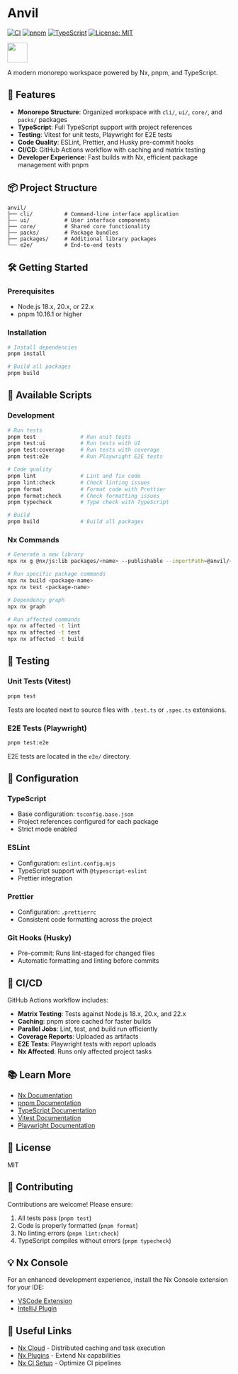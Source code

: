 # Anvil

[![CI](https://github.com/[username]/anvil/actions/workflows/ci.yml/badge.svg)](https://github.com/[username]/anvil/actions/workflows/ci.yml)
[![pnpm](https://img.shields.io/badge/maintained%20with-pnpm-cc00ff.svg)](https://pnpm.io/)
[![TypeScript](https://img.shields.io/badge/TypeScript-5.9-blue.svg)](https://www.typescriptlang.org/)
[![License: MIT](https://img.shields.io/badge/License-MIT-yellow.svg)](https://opensource.org/licenses/MIT)

<a alt="Nx logo" href="https://nx.dev" target="_blank" rel="noreferrer"><img src="https://raw.githubusercontent.com/nrwl/nx/master/images/nx-logo.png" width="45"></a>

A modern monorepo workspace powered by Nx, pnpm, and TypeScript.

## 🚀 Features

- **Monorepo Structure**: Organized workspace with `cli/`, `ui/`, `core/`, and `packs/` packages
- **TypeScript**: Full TypeScript support with project references
- **Testing**: Vitest for unit tests, Playwright for E2E tests
- **Code Quality**: ESLint, Prettier, and Husky pre-commit hooks
- **CI/CD**: GitHub Actions workflow with caching and matrix testing
- **Developer Experience**: Fast builds with Nx, efficient package management with pnpm

## 📦 Project Structure

```
anvil/
├── cli/          # Command-line interface application
├── ui/           # User interface components
├── core/         # Shared core functionality
├── packs/        # Package bundles
├── packages/     # Additional library packages
└── e2e/          # End-to-end tests
```

## 🛠️ Getting Started

### Prerequisites

- Node.js 18.x, 20.x, or 22.x
- pnpm 10.16.1 or higher

### Installation

```bash
# Install dependencies
pnpm install

# Build all packages
pnpm build
```

## 📜 Available Scripts

### Development

```bash
# Run tests
pnpm test              # Run unit tests
pnpm test:ui           # Run tests with UI
pnpm test:coverage     # Run tests with coverage
pnpm test:e2e          # Run Playwright E2E tests

# Code quality
pnpm lint              # Lint and fix code
pnpm lint:check        # Check linting issues
pnpm format            # Format code with Prettier
pnpm format:check      # Check formatting issues
pnpm typecheck         # Type check with TypeScript

# Build
pnpm build             # Build all packages
```

### Nx Commands

```bash
# Generate a new library
npx nx g @nx/js:lib packages/<name> --publishable --importPath=@anvil/<name>

# Run specific package commands
npx nx build <package-name>
npx nx test <package-name>

# Dependency graph
npx nx graph

# Run affected commands
npx nx affected -t lint
npx nx affected -t test
npx nx affected -t build
```

## 🧪 Testing

### Unit Tests (Vitest)

```bash
pnpm test
```

Tests are located next to source files with `.test.ts` or `.spec.ts` extensions.

### E2E Tests (Playwright)

```bash
pnpm test:e2e
```

E2E tests are located in the `e2e/` directory.

## 🔧 Configuration

### TypeScript

- Base configuration: `tsconfig.base.json`
- Project references configured for each package
- Strict mode enabled

### ESLint

- Configuration: `eslint.config.mjs`
- TypeScript support with `@typescript-eslint`
- Prettier integration

### Prettier

- Configuration: `.prettierrc`
- Consistent code formatting across the project

### Git Hooks (Husky)

- Pre-commit: Runs lint-staged for changed files
- Automatic formatting and linting before commits

## 🚀 CI/CD

GitHub Actions workflow includes:

- **Matrix Testing**: Tests against Node.js 18.x, 20.x, and 22.x
- **Caching**: pnpm store cached for faster builds
- **Parallel Jobs**: Lint, test, and build run efficiently
- **Coverage Reports**: Uploaded as artifacts
- **E2E Tests**: Playwright tests with report uploads
- **Nx Affected**: Runs only affected project tasks

## 📚 Learn More

- [Nx Documentation](https://nx.dev)
- [pnpm Documentation](https://pnpm.io)
- [TypeScript Documentation](https://www.typescriptlang.org/docs/)
- [Vitest Documentation](https://vitest.dev)
- [Playwright Documentation](https://playwright.dev)

## 📄 License

MIT

## 🤝 Contributing

Contributions are welcome! Please ensure:

1. All tests pass (`pnpm test`)
2. Code is properly formatted (`pnpm format`)
3. No linting errors (`pnpm lint:check`)
4. TypeScript compiles without errors (`pnpm typecheck`)

## 💡 Nx Console

For an enhanced development experience, install the Nx Console extension for your IDE:

- [VSCode Extension](https://marketplace.visualstudio.com/items?itemName=nrwl.angular-console)
- [IntelliJ Plugin](https://plugins.jetbrains.com/plugin/15000-nx-console)

## 🔗 Useful Links

- [Nx Cloud](https://nx.app) - Distributed caching and task execution
- [Nx Plugins](https://nx.dev/concepts/nx-plugins) - Extend Nx capabilities
- [Nx CI Setup](https://nx.dev/ci/intro/ci-with-nx) - Optimize CI pipelines
